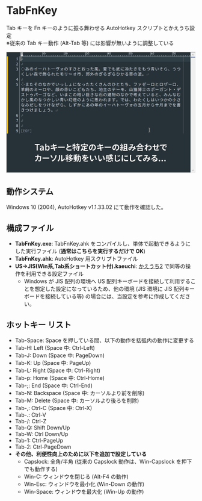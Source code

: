# TabFnKey
Tab キーを Fn キーのように振る舞わせる AutoHotkey スクリプトとかえうち設定  
※従来の Tab キー動作 (Alt-Tab 等) には影響が無いように調整している

![demo](https://github.com/yuru7/TabFnKey/raw/images/20200725-114349.gif)

## 動作システム

Windows 10 (2004), AutoHotkey v1.1.33.02 にて動作を確認した。

## 構成ファイル

* **TabFnKey.exe**: TabFnKey.ahk をコンパイルし、単体で起動できるようにした実行ファイル (**通常はこちらを実行するだけで OK**)
* **TabFnKey.ahk**: AutoHotkey 用スクリプトファイル
* **US→JIS\(Win系,Tab系ショートカット付\).kaeuchi**: [かえうち2](https://kaeuchi.jp/summary/) で同等の操作を利用できる設定ファイル
  * Windows が JIS 配列の環境へ US 配列キーボードを接続して利用することを想定した設定になっているため、他の環境 (JIS 環境に JIS 配列キーボードを接続している等) の場合には、当設定を参考に作成してください。

## ホットキー リスト

* Tab-Space: Space を押している間、以下の動作を括弧内の動作に変更する
* Tab-H: Left (Space 中: Ctrl-Left)
* Tab-J: Down (Space 中: PageDown)
* Tab-K: Up (Space 中: PageUp)
* Tab-L: Right (Space 中: Ctrl-Right)
* Tab-p: Home (Space 中: Ctrl-Home)
* Tab-;: End (Space 中: Ctrl-End)
* Tab-N: Backspace (Space 中: カーソルより前を削除)
* Tab-M: Delete (Space 中: カーソルより後ろを削除)
* Tab-,: Ctrl-C (Space 中: Ctrl-X)
* Tab-.: Ctrl-V
* Tab-/: Ctrl-Z
* Tab-Q: Shift Down/Up
* Tab-W: Ctrl Down/Up
* Tab-1: Ctrl-PageUp
* Tab-2: Ctrl-PageDown
* **その他、利便性向上のために以下を追加で設定している**
  * Capslock: 全角/半角 (従来の Capslock 動作は、Win-Capslock を押下でも動作する)
  * Win-C: ウィンドウを閉じる (Alt-F4 の動作)
  * Win-Esc: ウィンドウを最小化 (Win-Down の動作)
  * Win-Space: ウィンドウを最大化 (Win-Up の動作)
